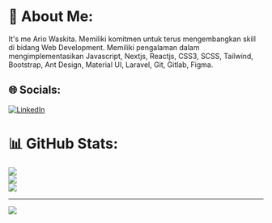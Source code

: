 # 💫 About Me:
It's me Ario Waskita. Memiliki komitmen untuk terus mengembangkan skill di bidang Web Development. Memiliki pengalaman dalam mengimplementasikan Javascript, Nextjs, Reactjs, CSS3, SCSS, Tailwind, Bootstrap, Ant Design, Material UI, Laravel, Git, Gitlab, Figma.


## 🌐 Socials:
[![LinkedIn](https://img.shields.io/badge/LinkedIn-%230077B5.svg?logo=linkedin&logoColor=white)](https://linkedin.com/in/ario-waskita) 
# 📊 GitHub Stats:
![](https://github-readme-stats.vercel.app/api?username=ariokt&theme=merko&hide_border=true&include_all_commits=true&count_private=true)<br/>
![](https://github-readme-streak-stats.herokuapp.com/?user=ariokt&theme=merko&hide_border=true)<br/>
![](https://github-readme-stats.vercel.app/api/top-langs/?username=ariokt&theme=merko&hide_border=true&include_all_commits=true&count_private=false&layout=compact)

---
[![](https://visitcount.itsvg.in/api?id=ariokt&icon=0&color=0)](https://visitcount.itsvg.in)

<!-- Proudly created with GPRM ( https://gprm.itsvg.in ) -->
